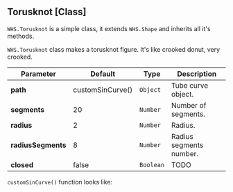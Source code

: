 <h2 class="ws" id="torusknot">Torusknot [Class]</h2>

`WHS.Torusknot` is a simple class, it extends `WHS.Shape` and inherits all it's methods.

`WHS.Torusknot` class makes a torusknot figure. It's like crooked donut, very crooked.

Parameter          |       Default        | Type      | Description |
------------------ | -------------------- | --------- | ----------- |
**path**           | customSinCurve()     | `Object`  | Tube curve object.
**segments**       | 20                   | `Number`  | Number of segments.
**radius**         | 2                    | `Number`  | Radius.
**radiusSegments** | 8                    | `Number`  | Radius segments number.
**closed**         | false                | `Boolean` | TODO

`customSinCurve()` function looks like:

<script src="https://gist.github.com/sasha240100/2df9d332b6619143567a.js"></script>
